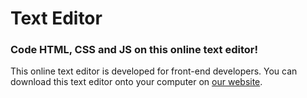# Text Editor
### Code HTML, CSS and JS on this online text editor!

This online text editor is developed for front-end developers. You can download this text editor onto your computer on [our website](http://andreholman.github.io/Text-Editor/ "Text Editor").
